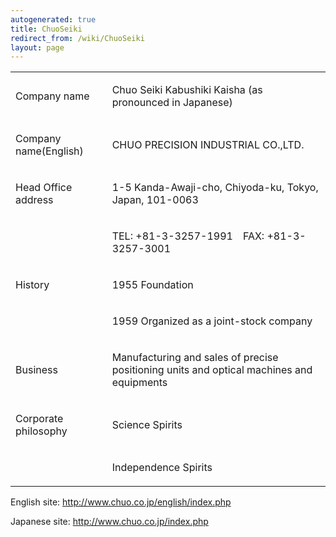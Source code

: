 ```yaml
---
autogenerated: true
title: ChuoSeiki
redirect_from: /wiki/ChuoSeiki
layout: page
---
```


<table>
<tr>
<td markdown="1">

Company name

</td>
<td markdown="1">

Chuo Seiki Kabushiki Kaisha (as pronounced in Japanese)

</td>
</tr>
<tr>
<td markdown="1">

Company name(English)

</td>
<td markdown="1">

CHUO PRECISION INDUSTRIAL CO.,LTD.

</td>
</tr>
<tr>
<td markdown="1">

Head Office address

</td>
<td markdown="1">

1-5 Kanda-Awaji-cho, Chiyoda-ku, Tokyo, Japan, 101-0063

</td>
</tr>
<tr>
<td markdown="1">
</td>
<td markdown="1">

TEL: +81-3-3257-1991　FAX: +81-3-3257-3001

</td>
</tr>
<tr>
<td markdown="1">

History

</td>
<td markdown="1">

1955 Foundation

</td>
</tr>
<tr>
<td markdown="1">
</td>
<td markdown="1">

1959 Organized as a joint-stock company

</td>
</tr>
<tr>
<td markdown="1">

Business

</td>
<td markdown="1">

Manufacturing and sales of precise positioning units and optical
machines and equipments

</td>
</tr>
<tr>
<td markdown="1">

Corporate philosophy

</td>
<td markdown="1">

Science Spirits

</td>
</tr>
<tr>
<td markdown="1">
</td>
<td markdown="1">

Independence Spirits

</td>
</tr>
</table>

English site: <http://www.chuo.co.jp/english/index.php>

Japanese site: <http://www.chuo.co.jp/index.php>
